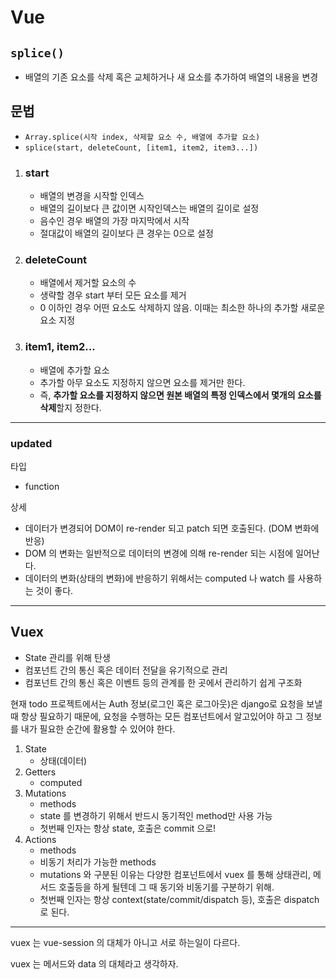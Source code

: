 # Vue

## `splice()`

- 배열의 기존 요소를 삭제 혹은 교체하거나 새 요소를 추가하여 배열의 내용을 변경

## 문법

- `Array.splice(시작 index, 삭제할 요소 수, 배열에 추가할 요소)`
- `splice(start, deleteCount, [item1, item2, item3...])`

1. ### start

   - 배열의 변경을 시작할 인덱스
   - 배열의 길이보다 큰 값이면 시작인덱스는 배열의 길이로 설정
   - 음수인 경우 배열의 가장 마지막에서 시작
   - 절대값이 배열의 길이보다 큰 경우는 0으로 설정

2. ### deleteCount

   - 배열에서 제거할 요소의 수
   - 생략할 경우 start 부터 모든 요소를 제거
   - 0 이하인 경우 어떤 요소도 삭제하지 않음. 이때는 최소한 하나의 추가할 새로운 요소 지정

3. ### item1, item2...

   - 배열에 추가할 요소
   - 추가할 아무 요소도 지정하지 않으면 요소를 제거만 한다.
   - 즉, **추가할 요소를 지정하지 않으면 원본 배열의 특정 인덱스에서 몇개의 요소를 삭제**할지 정한다.

---

### updated

타입

- function

상세

- 데이터가 변경되어 DOM이 re-render 되고 patch 되면 호출된다. (DOM 변화에 반응)
- DOM 의 변화는 일반적으로 데이터의 변경에 의해 re-render 되는 시점에 일어난다.
- 데이터의 변화(상태의 변화)에 반응하기 위해서는 computed 나 watch 를 사용하는 것이 좋다.

---

## Vuex

- State 관리를 위해 탄생
- 컴포넌트 간의 통신 혹은 데이터 전달을 유기적으로 관리
- 컴포넌트 간의 통신 혹은 이벤트 등의 관계를 한 곳에서 관리하기 쉽게 구조화



현재 todo 프로젝트에서는 Auth 정보(로그인 혹은 로그아웃)은 django로 요청을 보낼 때 항상 필요하기 때문에, 요청을 수행하는 모든 컴포넌트에서 알고있어야 하고 그 정보를 내가 필요한 순간에 활용할 수 있어야 한다.

1. State
   - 상태(데이터)
2. Getters
   - computed
3. Mutations
   - methods
   - state 를 변경하기 위해서 반드시 동기적인 method만 사용 가능
   - 첫번째 인자는 항상 state, 호출은 commit 으로!
4. Actions
   - methods
   - 비동기 처리가 가능한 methods
   - mutations 와 구분된 이유는 다양한 컴포넌트에서 vuex 를 통해 상태관리, 메서드 호출등을 하게 될텐데 그 때 동기와 비동기를 구분하기 위해.
   - 첫번째 인자는 항상 context(state/commit/dispatch 등), 호출은 dispatch 로 된다.

---

vuex 는 vue-session 의 대체가 아니고 서로 하는일이 다르다.

vuex 는 메서드와 data 의 대체라고 생각하자.

 